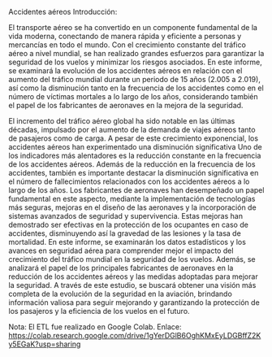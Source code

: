 Accidentes aéreos
Introducción:

El transporte aéreo se ha convertido en un componente fundamental de la vida moderna, conectando de manera rápida y eficiente a personas y mercancías en todo el mundo. Con el crecimiento constante del tráfico aéreo a nivel mundial, se han realizado grandes esfuerzos para garantizar la seguridad de los vuelos y minimizar los riesgos asociados. En este informe, se examinará la evolución de los accidentes aéreos en relación con el aumento del tráfico mundial durante un periodo de 15 años (2.005 a 2.019), así como la disminución tanto en la frecuencia de los accidentes como en el número de víctimas mortales a lo largo de los años, considerando también el papel de los fabricantes de aeronaves en la mejora de la seguridad.

El incremento del tráfico aéreo global ha sido notable en las últimas décadas, impulsado por el aumento de la demanda de viajes aéreos tanto de pasajeros como de carga. A pesar de este crecimiento exponencial, los accidentes aéreos han experimentado una disminución significativa
Uno de los indicadores más alentadores es la reducción constante en la frecuencia de los accidentes aéreos. 
Además de la reducción en la frecuencia de los accidentes, también es importante destacar la disminución significativa en el número de fallecimientos relacionados con los accidentes aéreos a lo largo de los años. Los fabricantes de aeronaves han desempeñado un papel fundamental en este aspecto, mediante la implementación de tecnologías más seguras, mejoras en el diseño de las aeronaves y la incorporación de sistemas avanzados de seguridad y supervivencia. Estas mejoras han demostrado ser efectivas en la protección de los ocupantes en caso de accidentes, disminuyendo así la gravedad de las lesiones y la tasa de mortalidad.
En este informe, se examinarán los datos estadísticos y los avances en seguridad aérea para comprender mejor el impacto del crecimiento del tráfico mundial en la seguridad de los vuelos. Además, se analizará el papel de los principales fabricantes de aeronaves en la reducción de los accidentes aéreos y las medidas adoptadas para mejorar la seguridad. A través de este estudio, se buscará obtener una visión más completa de la evolución de la seguridad en la aviación, brindando información valiosa para seguir mejorando y garantizando la protección de los pasajeros y la eficiencia de los vuelos en el futuro.

Nota: El ETL fue realizado en Google Colab.
Enlace:
https://colab.research.google.com/drive/1gYerDGlB6OghKMxEyLDGBffZ2Ky5EGaK?usp=sharing



